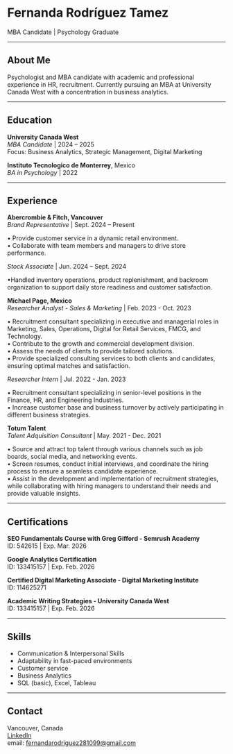 # Fernanda Rodríguez Tamez  
MBA Candidate | Psychology Graduate 

---

## About Me  
Psychologist and MBA candidate with academic and professional experience in HR, recruitment. Currently pursuing an MBA at University Canada West with a concentration in business analytics. 

---

##  Education  

**University Canada West**  
_MBA Candidate_ | 2024 – 2025  
Focus: Business Analytics, Strategic Management, Digital Marketing  

**Instituto Tecnologico de Monterrey**, Mexico  
_BA in Psychology_ | 2022  

---

##  Experience  

**Abercrombie & Fitch, Vancouver**  
_Brand Representative_ | Sept. 2024 – Present  

• Provide customer service in a dynamic retail environment.  
• Collaborate with team members and managers to drive store performance.  

*Stock Associate* | Jun. 2024 – Sept. 2024  

•Handled inventory operations, product replenishment, and backroom organization to support daily store readiness and customer satisfaction.

**Michael Page, Mexico**  
_Researcher Analyst - Sales & Marketing_ | Feb. 2023 - Oct. 2023 

• Recruitment consultant specializing in executive and managerial roles in Marketing, Sales, Operations, Digital for Retail Services, FMCG, and Technology.  
• Contribute to the growth and commercial development division.  
• Assess the needs of clients to provide tailored solutions.  
• Provide specialized consulting services to both clients and candidates, ensuring optimal matches and satisfaction. 

*Researcher Intern* | Jul. 2022 - Jan. 2023  

• Recruitment consultant specializing in senior-level positions in the Finance, HR, and Engineering Industries.  
• Increase customer base and business turnover by actively participating in different business strategies.


**Totum Talent**  
_Talent Adquisition Consultant_ | May. 2021 - Dec. 2021

• Source and attract top talent through various channels such as job boards, social media, and networking events.    
• Screen resumes, conduct initial interviews, and coordinate the hiring process to ensure a seamless candidate experience.    
• Assist in the development and implementation of recruitment strategies, while collaborating with hiring managers to understand their needs and provide valuable insights.

---

## Certifications 

**SEO Fundamentals Course with Greg Gifford - Semrush Academy**  
ID: 542615 | Exp. Mar. 2026

**Google Analytics Certification**  
ID: 133415157 | Exp. Feb. 2026

**Certified Digital Marketing Associate - Digital Marketing Institute**  
ID: 114625271

**Academic Writing Strategies - University Canada West**  
ID: 133415157 | Exp. Feb. 2026

---

##  Skills  
  
- Communication & Interpersonal Skills
- Adaptability in fast-paced environments  
- Customer service 
- Business Analytics
- SQL (basic), Excel, Tableau  

---

##  Contact  
 Vancouver, Canada  
 [LinkedIn](https://www.linkedin.com/in/fernanda-rodr%C3%ADguez-tamez/)  
email: fernandarodriguez281099@gmail.com
